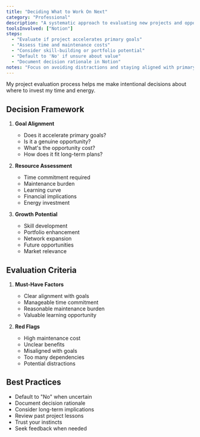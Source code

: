 ```yaml
---
title: "Deciding What to Work On Next"
category: "Professional"
description: "A systematic approach to evaluating new projects and opportunities"
toolsInvolved: ["Notion"]
steps:
  - "Evaluate if project accelerates primary goals"
  - "Assess time and maintenance costs"
  - "Consider skill-building or portfolio potential"
  - "Default to 'No' if unsure about value"
  - "Document decision rationale in Notion"
notes: "Focus on avoiding distractions and staying aligned with primary goals"
---
```


My project evaluation process helps me make intentional decisions about where to invest my time and energy.

## Decision Framework

1. **Goal Alignment**
   - Does it accelerate primary goals?
   - Is it a genuine opportunity?
   - What\'s the opportunity cost?
   - How does it fit long-term plans?

2. **Resource Assessment**
   - Time commitment required
   - Maintenance burden
   - Learning curve
   - Financial implications
   - Energy investment

3. **Growth Potential**
   - Skill development
   - Portfolio enhancement
   - Network expansion
   - Future opportunities
   - Market relevance

## Evaluation Criteria

1. **Must-Have Factors**
   - Clear alignment with goals
   - Manageable time commitment
   - Reasonable maintenance burden
   - Valuable learning opportunity

2. **Red Flags**
   - High maintenance cost
   - Unclear benefits
   - Misaligned with goals
   - Too many dependencies
   - Potential distractions

## Best Practices

- Default to "No" when uncertain
- Document decision rationale
- Consider long-term implications
- Review past project lessons
- Trust your instincts
- Seek feedback when needed 
